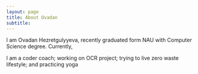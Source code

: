 ```yaml
---
layout: page
title: About Ovadan
subtitle: 
---
```


I am Ovadan Hezretgulyyeva, recently graduated form NAU with Computer Science degree. Currently, 

  I am a coder coach; working on OCR project; trying to live zero  waste lifestyle; and practicing yoga 
  


